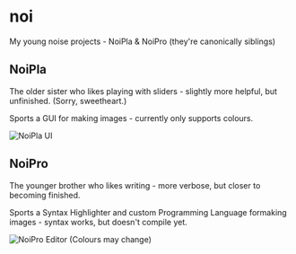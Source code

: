 # noi
My young noise projects - NoiPla & NoiPro (they're canonically siblings)

## NoiPla
The older sister who likes playing with sliders - slightly more helpful, but unfinished. (Sorry, sweetheart.)

Sports a GUI for making images - currently only supports colours.

![NoiPla UI](https://user-images.githubusercontent.com/25611707/152506823-51f48a37-b3e6-46d9-9837-74a87e3d9851.png)

## NoiPro
The younger brother who likes writing - more verbose, but closer to becoming finished.

Sports a Syntax Highlighter and custom Programming Language formaking images - syntax works, but doesn't compile yet.

![NoiPro Editor](https://user-images.githubusercontent.com/25611707/152509323-b8fbeaf9-c586-4663-ab65-f75018c9d0ca.png)
(Colours may change)
